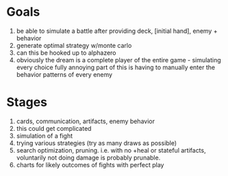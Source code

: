 ﻿Goals
==

1. be able to simulate a battle after providing deck, [initial hand], enemy + behavior
2. generate optimal strategy w/monte carlo
3. can this be hooked up to alphazero
4. obviously the dream is a complete player of the entire game - simulating every choice fully
	annoying part of this is having to manually enter the behavior patterns of every enemy


Stages
==

1. cards, communication, artifacts, enemy behavior
2. this could get complicated
3. simulation of a fight
4. trying various strategies (try as many draws as possible)
5. search optimization, pruning.  i.e. with no +heal or stateful artifacts, voluntarily not doing damage is probably prunable.
6. charts for likely outcomes of fights with perfect play